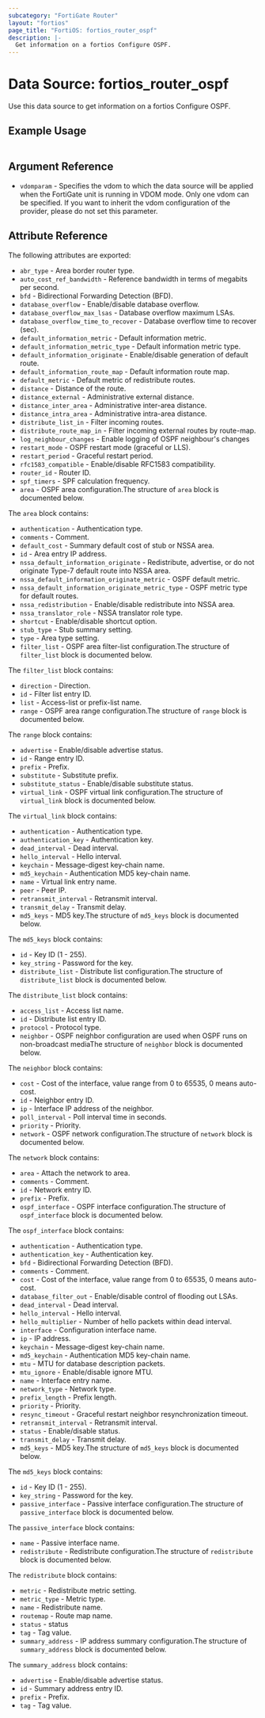 ```yaml
---
subcategory: "FortiGate Router"
layout: "fortios"
page_title: "FortiOS: fortios_router_ospf"
description: |-
  Get information on a fortios Configure OSPF.
---
```


# Data Source: fortios_router_ospf
Use this data source to get information on a fortios Configure OSPF.


## Example Usage

```hcl

```

## Argument Reference

* `vdomparam` - Specifies the vdom to which the data source will be applied when the FortiGate unit is running in VDOM mode. Only one vdom can be specified. If you want to inherit the vdom configuration of the provider, please do not set this parameter.

## Attribute Reference

The following attributes are exported:

* `abr_type` - Area border router type.
* `auto_cost_ref_bandwidth` - Reference bandwidth in terms of megabits per second.
* `bfd` - Bidirectional Forwarding Detection (BFD).
* `database_overflow` - Enable/disable database overflow.
* `database_overflow_max_lsas` - Database overflow maximum LSAs.
* `database_overflow_time_to_recover` - Database overflow time to recover (sec).
* `default_information_metric` - Default information metric.
* `default_information_metric_type` - Default information metric type.
* `default_information_originate` - Enable/disable generation of default route.
* `default_information_route_map` - Default information route map.
* `default_metric` - Default metric of redistribute routes.
* `distance` - Distance of the route.
* `distance_external` - Administrative external distance.
* `distance_inter_area` - Administrative inter-area distance.
* `distance_intra_area` - Administrative intra-area distance.
* `distribute_list_in` - Filter incoming routes.
* `distribute_route_map_in` - Filter incoming external routes by route-map.
* `log_neighbour_changes` - Enable logging of OSPF neighbour's changes
* `restart_mode` - OSPF restart mode (graceful or LLS).
* `restart_period` - Graceful restart period.
* `rfc1583_compatible` - Enable/disable RFC1583 compatibility.
* `router_id` - Router ID.
* `spf_timers` - SPF calculation frequency.
* `area` - OSPF area configuration.The structure of `area` block is documented below.

The `area` block contains:

* `authentication` - Authentication type.
* `comments` - Comment.
* `default_cost` - Summary default cost of stub or NSSA area.
* `id` - Area entry IP address.
* `nssa_default_information_originate` - Redistribute, advertise, or do not originate Type-7 default route into NSSA area.
* `nssa_default_information_originate_metric` - OSPF default metric.
* `nssa_default_information_originate_metric_type` - OSPF metric type for default routes.
* `nssa_redistribution` - Enable/disable redistribute into NSSA area.
* `nssa_translator_role` - NSSA translator role type.
* `shortcut` - Enable/disable shortcut option.
* `stub_type` - Stub summary setting.
* `type` - Area type setting.
* `filter_list` - OSPF area filter-list configuration.The structure of `filter_list` block is documented below.

The `filter_list` block contains:

* `direction` - Direction.
* `id` - Filter list entry ID.
* `list` - Access-list or prefix-list name.
* `range` - OSPF area range configuration.The structure of `range` block is documented below.

The `range` block contains:

* `advertise` - Enable/disable advertise status.
* `id` - Range entry ID.
* `prefix` - Prefix.
* `substitute` - Substitute prefix.
* `substitute_status` - Enable/disable substitute status.
* `virtual_link` - OSPF virtual link configuration.The structure of `virtual_link` block is documented below.

The `virtual_link` block contains:

* `authentication` - Authentication type.
* `authentication_key` - Authentication key.
* `dead_interval` - Dead interval.
* `hello_interval` - Hello interval.
* `keychain` - Message-digest key-chain name.
* `md5_keychain` - Authentication MD5 key-chain name.
* `name` - Virtual link entry name.
* `peer` - Peer IP.
* `retransmit_interval` - Retransmit interval.
* `transmit_delay` - Transmit delay.
* `md5_keys` - MD5 key.The structure of `md5_keys` block is documented below.

The `md5_keys` block contains:

* `id` - Key ID (1 - 255).
* `key_string` - Password for the key.
* `distribute_list` - Distribute list configuration.The structure of `distribute_list` block is documented below.

The `distribute_list` block contains:

* `access_list` - Access list name.
* `id` - Distribute list entry ID.
* `protocol` - Protocol type.
* `neighbor` - OSPF neighbor configuration are used when OSPF runs on non-broadcast mediaThe structure of `neighbor` block is documented below.

The `neighbor` block contains:

* `cost` - Cost of the interface, value range from 0 to 65535, 0 means auto-cost.
* `id` - Neighbor entry ID.
* `ip` - Interface IP address of the neighbor.
* `poll_interval` - Poll interval time in seconds.
* `priority` - Priority.
* `network` - OSPF network configuration.The structure of `network` block is documented below.

The `network` block contains:

* `area` - Attach the network to area.
* `comments` - Comment.
* `id` - Network entry ID.
* `prefix` - Prefix.
* `ospf_interface` - OSPF interface configuration.The structure of `ospf_interface` block is documented below.

The `ospf_interface` block contains:

* `authentication` - Authentication type.
* `authentication_key` - Authentication key.
* `bfd` - Bidirectional Forwarding Detection (BFD).
* `comments` - Comment.
* `cost` - Cost of the interface, value range from 0 to 65535, 0 means auto-cost.
* `database_filter_out` - Enable/disable control of flooding out LSAs.
* `dead_interval` - Dead interval.
* `hello_interval` - Hello interval.
* `hello_multiplier` - Number of hello packets within dead interval.
* `interface` - Configuration interface name.
* `ip` - IP address.
* `keychain` - Message-digest key-chain name.
* `md5_keychain` - Authentication MD5 key-chain name.
* `mtu` - MTU for database description packets.
* `mtu_ignore` - Enable/disable ignore MTU.
* `name` - Interface entry name.
* `network_type` - Network type.
* `prefix_length` - Prefix length.
* `priority` - Priority.
* `resync_timeout` - Graceful restart neighbor resynchronization timeout.
* `retransmit_interval` - Retransmit interval.
* `status` - Enable/disable status.
* `transmit_delay` - Transmit delay.
* `md5_keys` - MD5 key.The structure of `md5_keys` block is documented below.

The `md5_keys` block contains:

* `id` - Key ID (1 - 255).
* `key_string` - Password for the key.
* `passive_interface` - Passive interface configuration.The structure of `passive_interface` block is documented below.

The `passive_interface` block contains:

* `name` - Passive interface name.
* `redistribute` - Redistribute configuration.The structure of `redistribute` block is documented below.

The `redistribute` block contains:

* `metric` - Redistribute metric setting.
* `metric_type` - Metric type.
* `name` - Redistribute name.
* `routemap` - Route map name.
* `status` - status
* `tag` - Tag value.
* `summary_address` - IP address summary configuration.The structure of `summary_address` block is documented below.

The `summary_address` block contains:

* `advertise` - Enable/disable advertise status.
* `id` - Summary address entry ID.
* `prefix` - Prefix.
* `tag` - Tag value.
